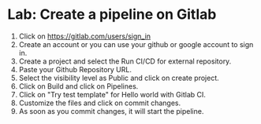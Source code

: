 # Lab: Create a pipeline on Gitlab

1. Click on https://gitlab.com/users/sign_in
2. Create an account or you can use your github or google account to sign in.
3. Create a project and select the Run CI/CD for external repository.
4. Paste your Github Repository URL.
5. Select the visibility level as Public and click on create project.
6. Click on Build and click on Pipelines.
7. Click on "Try test template" for Hello world with Gitlab CI.
8. Customize the files and click on commit changes.
9. As soon as you commit changes, it will start the pipeline.
